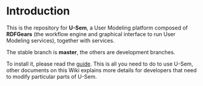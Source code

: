 # Introduction #

This is the repository for **U-Sem**, a User Modeling platform composed of **RDFGears** (the workflow engine and graphical interface to run User Modeling services), together with services.

The stable branch is **master**, the others are development branches.

To install it, please read the [guide](InstallingUSem.md). This is all you need to do to use U-Sem, other documents on this Wiki explains more details for developers that need to modify particular parts of U-Sem.